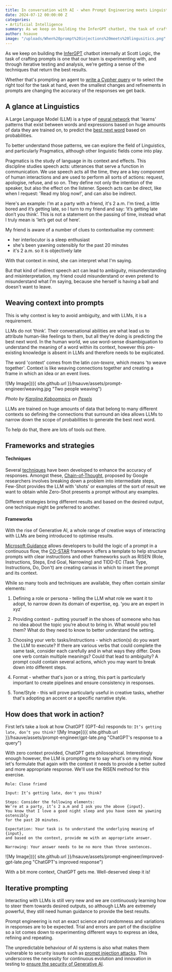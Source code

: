 ```yaml
---
title: In conversation with AI - when Prompt Engineering meets Linguistics
date: 2024-07-12 00:00:00 Z
categories:
- Artificial Intelligence
summary: As we keep on building the InferGPT chatbot, the task of crafting prompts is one that our team is experimenting with. In this blog I'll explore some of the challenges of prompt engineering from a Linguistics angle.
author: hsauve
image: "/uploads/When%20prompt%20injections%20meets%20lingusitics.png"
---
```


As we keep on building the [InferGPT](https://blog.scottlogic.com/2024/06/28/building-a-multi-agent-chatbot-without-langchain.html) chatbot internally at Scott Logic, the task of crafting prompts is one that our team is experimenting with, and through iterative testing and analysis, we’re getting a sense of the techniques that return the best results. 

Whether that's prompting an agent to [write a Cypher query](https://blog.scottlogic.com/2024/05/16/navigating-knowledge-graphs-creating-cypher-queries-with-llms.html) or to select the right tool for the task at hand, even the smallest changes and refinements in prompts are changing the accuracy of the responses we get back. 

## A glance at Linguistics 

A Large Language Model (LLM) is a type of [neural network](https://blog.scottlogic.com/2024/01/05/neural-net-basics.html) that 'learns' patterns that exist between words and expressions based on huge amounts of data they are trained on, to predict the [best next word](https://cset.georgetown.edu/article/the-surprising-power-of-next-word-prediction-large-language-models-explained-part-1/)  based on probabilities.

To better understand those patterns, we can explore the field of Linguistics, and particularly Pragmatics, although other linguistic fields come into play.

Pragmatics is the study of language in its context and effects. This discipline studies speech acts: utterances that serve a function in communication. We use speech acts all the time, they are a key component of human interactions and are used to perform all sorts of actions: request, apologise, refuse, and so on. They define not only the intention of the speaker, but also the effect on the listener.
Speech acts can be direct, like when I request: 'Read my blog now!', and can also be indirect.

Here's an example: I'm at a party with a friend, it's 2 a.m. I'm tired, a little bored and it’s getting late, so I turn to my friend and say: ‘it’s getting late don’t you think’. 
This is not a statement on the passing of time, instead what I truly mean is 'let’s get out of here’.  

My friend is aware of a number of clues to contextualise my comment: 
- her interlocutor is a sleep enthusiast
- she's been yawning ostensibly for the past 20 minutes
- it's 2 a.m. so it is objectively late

With that context in mind, she can interpret what I'm saying.

But that kind of indirect speech act can lead to ambiguity, misunderstanding and misinterpretation, my friend could misunderstand or even pretend to misunderstand what I'm saying, because she herself is having a ball and doesn't want to leave.

## Weaving context into prompts

This is why context is key to avoid ambiguity, and with LLMs, it is a requirement. 

LLMs do not ‘think’. Their conversational abilities are what lead us to attribute human-like feelings to them, but all they’re doing is predicting the best next word. In the human world, we use word-sense disambiguation to understand the meaning of a word within its context, however this pre-existing knowledge is absent in LLMs and therefore needs to be explicated.

The word 'context' comes from the latin *con-texere*, which means 'to weave together'. Context is like weaving connections together and creating a frame in which an idea or an event lives.

![My Image]({{ site.github.url }}/hsauve/assets/prompt-engineer/weaving.jpg "Two people weaving")

*Photo by [Karolina Kaboompics](https://www.pexels.com/@karolina-grabowska/) on [Pexels](https://www.pexels.com/photo/top-view-photo-of-person-weaving-4219653/)*

LLMs are trained on huge amounts of data that belong to many different contexts so defining the connections that surround an idea allows LLMs to narrow down the scope of probabilities to generate the best next word. 

To help do that, there are lots of tools out there.


## Frameworks and strategies

#### Techniques

Several [techniques](https://www.promptingguide.ai/techniques) have been developed to enhance the accuracy of responses. Amongst these, [Chain-of-Thought](https://research.google/blog/language-models-perform-reasoning-via-chain-of-thought/),  proposed by Google researchers involves breaking down a problem into intermediate steps, Few-Shot provides the LLM with 'shots' or examples of the sort of result we want to obtain while Zero-Shot presents a prompt without any examples. 

Different strategies bring different results and based on the desired output, one technique might be preferred to another.

#### Frameworks

With the rise of Generative AI, a whole range of creative ways of interacting with LLMs are being introduced to optimise results.

[Microsoft Guidance](https://github.com/guidance-ai/guidance) allows developers to build the logic of a prompt in a continuous flow, the [CO-STAR](https://chatgpt.com/g/g-RtLe9vFcq-co-star-prompt-engineer) framework offers a template to help structure prompts with clear instructions and other frameworks such as RISEN (Role, Instructions, Steps, End Goal, Narrowing) and TIDD-EC (Task Type, Instructions, Do, Don't) are creating canvas in which to insert the prompt and its context.

While so many tools and techniques are available, they often contain similar elements:

1) Defining a role or persona - telling the LLM what role we want it to adopt, to narrow down its domain of expertise, eg. ‘you are an expert in xyz’ 

2) Providing context - putting yourself in the shoes of someone who has no idea about the topic you’re about to bring in. What would you tell them? What do they need to know to better understand the setting.

3) Choosing your verb: tasks/instructions - which action(s) do you want the LLM to execute? If there are various verbs that could complete the same task, consider each carefully and in what ways they differ. Does one verb contain multiple meanings? Could that lead to ambiguity?
A prompt could contain several actions, which you may want to break down into different steps.

4) Format - whether that's json or a string, this part is particularly important to create pipelines and ensure consistency in responses.

5) Tone/Style - this will prove particularly useful in creative tasks, whether that's adopting an accent or a specific narrative style.

## How does that work in action?

First let’s take a look at how ChatGPT (GPT-4o) responds to: ```It’s getting late, don’t you think?``` 
![My Image]({{ site.github.url }}/hsauve/assets/prompt-engineer/gpt-late.png "ChatGPT's response to a query")

With zero context provided, ChatGPT gets philosophical. Interestingly enough however, the LLM is prompting me to say what's on my mind.
Now let's formulate that again with the context it needs to provide a better suited and more appropriate response. We'll use the RISEN method for this exercise.

~~~
Role: Close friend 

Input: It’s getting late, don't you think?

Steps: Consider the following elements: 
We’re at a party, it’s 2 a.m and I ask you the above {input}. 
You know that I love a good night sleep and you have seen me yawning ostensibly 
for the past 20 minutes.

Expectation: Your task is to understand the underlying meaning of {input}, 
and based on the context, provide me with an appropriate answer.

Narrowing: Your answer needs to be no more than three sentences.
~~~

![My Image]({{ site.github.url }}/hsauve/assets/prompt-engineer/improved-gpt-late.png "ChatGPT's improved response")

With a bit more context, ChatGPT gets me. Well-deserved sleep it is!

## Iterative prompting

Interacting with LLMs is still very new and we are continuously learning how to steer them towards desired outputs, so although LLMs are extremely powerful, they still need human guidance to provide the best results.
 
Prompt engineering is not an exact science and randomness and variations in responses are to be expected. Trial and errors are part of the discipline so a lot comes down to experimenting different ways to express an idea, refining and repeating.

The unpredictable behaviour of AI systems is also what makes them vulnerable to security issues such as [prompt injection attacks](https://blog.scottlogic.com/2023/11/03/spy-logic.html). This underscores the necessity for continuous evolution and innovation in testing to [ensure the security of Generative AI](https://blog.scottlogic.com/2024/07/08/beyond-the-hype-will-we-ever-be-able-to-secure-genai.html). 
